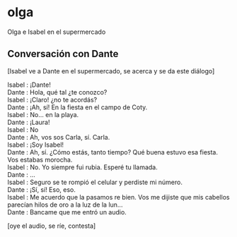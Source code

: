 # olga
Olga e Isabel en el supermercado

## Conversación con Dante

[Isabel ve a Dante en el supermercado, se acerca y se da este diálogo]

Isabel : ¡Dante!  
Dante  : Hola, qué tal ¿te conozco?  
Isabel : ¡Claro! ¿no te acordás?  
Dante  : ¡Ah, sí! En la fiesta en el campo de Coty.  
Isabel : No... en la playa.  
Dante  : ¡Laura!  
Isabel : No  
Dante  : Ah, vos sos Carla, sí. Carla.  
Isabel : ¡Soy Isabel!  
Dante  : Ah, sí. ¿Cómo estás, tanto tiempo? Qué buena estuvo esa fiesta. Vos estabas morocha.  
Isabel : No. Yo siempre fui rubia. Esperé tu llamada.  
Dante  : ...  
Isabel : Seguro se te rompió el celular y perdiste mi número.  
Dante  : ¡Sí, sí! Eso, eso.  
Isabel : Me acuerdo que la pasamos re bien. Vos me dijiste que mis cabellos parecían hilos de oro a la luz de la lun...  
Dante  : Bancame que me entró un audio.  

[oye el audio, se ríe, contesta]
